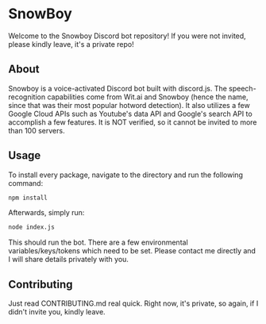 # SnowBoy
Welcome to the Snowboy Discord bot repository!
If you were not invited, please kindly leave, it's a private repo!

## About
Snowboy is a voice-activated Discord bot built with discord.js.
The speech-recognition capabilities come from Wit.ai and Snowboy (hence the name, since that was their most popular hotword detection).
It also utilizes a few Google Cloud APIs such as Youtube's data API and Google's search API to accomplish a few features.
It is NOT verified, so it cannot be invited to more than 100 servers.

## Usage
To install every package, navigate to the directory and run the following command:
```bash
npm install
```

Afterwards, simply run:
```bash
node index.js
```

This should run the bot. There are a few environmental variables/keys/tokens which need to be set.
Please contact me directly and I will share details privately with you.

## Contributing
Just read CONTRIBUTING.md real quick. Right now, it's private, so again, if I didn't invite you, kindly leave.
